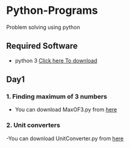 # Python-Programs
Problem solving using python

## Required Software
- python 3 [Click here To download](https://www.python.org/downloads/)

## Day1
### 1. Finding maximum of 3 numbers

- You can download MaxOF3.py from [here](https://github.com/SkBadulla/Python-Programs/blob/master/MaxOf3.py)

### 2. Unit converters

-You can download UnitConverter.py from [here](https://github.com/SkBadulla/Python-Programs/blob/master/UnitConverter.py)
